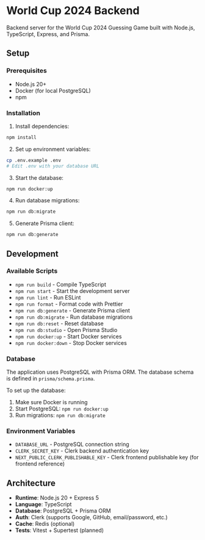 # World Cup 2024 Backend

Backend server for the World Cup 2024 Guessing Game built with Node.js, TypeScript, Express, and Prisma.

## Setup

### Prerequisites

- Node.js 20+
- Docker (for local PostgreSQL)
- npm

### Installation

1. Install dependencies:

```bash
npm install
```

2. Set up environment variables:

```bash
cp .env.example .env
# Edit .env with your database URL
```

3. Start the database:

```bash
npm run docker:up
```

4. Run database migrations:

```bash
npm run db:migrate
```

5. Generate Prisma client:

```bash
npm run db:generate
```

## Development

### Available Scripts

- `npm run build` - Compile TypeScript
- `npm run start` - Start the development server
- `npm run lint` - Run ESLint
- `npm run format` - Format code with Prettier
- `npm run db:generate` - Generate Prisma client
- `npm run db:migrate` - Run database migrations
- `npm run db:reset` - Reset database
- `npm run db:studio` - Open Prisma Studio
- `npm run docker:up` - Start Docker services
- `npm run docker:down` - Stop Docker services

### Database

The application uses PostgreSQL with Prisma ORM. The database schema is defined in `prisma/schema.prisma`.

To set up the database:

1. Make sure Docker is running
2. Start PostgreSQL: `npm run docker:up`
3. Run migrations: `npm run db:migrate`

### Environment Variables

- `DATABASE_URL` - PostgreSQL connection string
- `CLERK_SECRET_KEY` - Clerk backend authentication key
- `NEXT_PUBLIC_CLERK_PUBLISHABLE_KEY` - Clerk frontend publishable key (for frontend reference)

## Architecture

- **Runtime**: Node.js 20 + Express 5
- **Language**: TypeScript
- **Database**: PostgreSQL + Prisma ORM
- **Auth**: Clerk (supports Google, GitHub, email/password, etc.)
- **Cache**: Redis (optional)
- **Tests**: Vitest + Supertest (planned)
